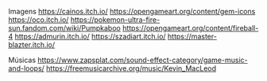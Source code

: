 Imagens
https://cainos.itch.io/
https://opengameart.org/content/gem-icons
https://oco.itch.io/
https://pokemon-ultra-fire-sun.fandom.com/wiki/Pumpkaboo
https://opengameart.org/content/fireball-4
https://admurin.itch.io/
https://szadiart.itch.io/
https://master-blazter.itch.io/

Músicas
https://www.zapsplat.com/sound-effect-category/game-music-and-loops/
https://freemusicarchive.org/music/Kevin_MacLeod